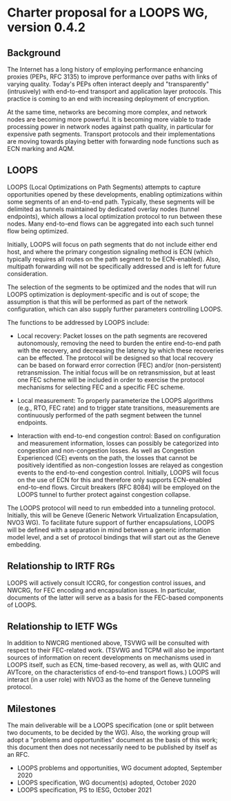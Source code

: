 # Charter proposal for a LOOPS WG, version 0.4.2

## Background

The Internet has a long history of employing performance enhancing
proxies (PEPs, RFC 3135) to improve performance over paths with links
of varying quality.  Today's PEPs often interact deeply and
"transparently" (intrusively) with end-to-end transport and
application layer protocols.  This practice is coming to an end with
increasing deployment of encryption.

At the same time, networks are becoming more complex, and
network nodes are becoming more powerful.  It is becoming more viable
to trade processing power in network nodes against path quality, in
particular for expensive path segments.  Transport protocols and their
implementations are moving towards playing better with forwarding node
functions such as ECN marking and AQM.

## LOOPS

LOOPS (Local Optimizations on Path Segments) attempts to capture
opportunities opened by these developments, enabling optimizations
within some segments of an end-to-end path.  Typically, these segments will be delimited
as tunnels maintained by dedicated overlay nodes (tunnel endpoints), which allows a local
optimization protocol to run between these nodes.  Many end-to-end
flows can be aggregated into each such tunnel flow being optimized.

Initially, LOOPS will focus on path segments that do not include
either end host, and where the primary congestion signaling method is
ECN (which typically requires all routes on the path segment to be
ECN-enabled).  Also, multipath forwarding will not be specifically
addressed and is left for future consideration.

The selection of the segments to be optimized and the nodes that will
run LOOPS optimization is deployment-specific and is out of scope;
the assumption is that this will be performed as part of the network
configuration, which can also supply further parameters controlling
LOOPS.

The functions to be addressed by LOOPS include:

* Local recovery:  Packet losses on the path segments are recovered
  autonomously, removing the need to burden the entire end-to-end path
  with the recovery, and decreasing the latency by which these
  recoveries can be effected.  The protocol will be designed so that
  local recovery can be based on forward error correction (FEC) and/or
  (non-persistent) retransmission.  The initial focus will be on
  retransmission, but at least one FEC scheme will be included in
  order to exercise the protocol mechanisms for selecting FEC and a
  specific FEC scheme.

* Local measurement: To properly parameterize the LOOPS algorithms
  (e.g., RTO, FEC rate) and to trigger state transitions, measurements
  are continuously performed of
  the path segment between the tunnel endpoints.

* Interaction with end-to-end congestion control:  Based on
  configuration and measurement information, losses can possibly be
  categorized into congestion and non-congestion losses.  As well as
  Congestion Experienced (CE) events on the path, the losses that cannot be positively
  identified as non-congestion losses are relayed as congestion events
  to the end-to-end congestion control. Initially, LOOPS will focus on
  the use of ECN for this and therefore only supports ECN-enabled
  end-to-end flows.  Circuit breakers (RFC 8084) will be employed on
  the LOOPS tunnel to further protect against congestion collapse.

The LOOPS protocol will need to run embedded into a tunneling
protocol.  Initially, this will be Geneve (Generic Network
Virtualization Encapsulation, NVO3 WG).  To facilitate future support of
further encapsulations, LOOPS will be defined with
a separation in mind between a generic information model level, and a
set of protocol bindings that will start out as the Geneve embedding.

## Relationship to IRTF RGs

LOOPS will actively consult ICCRG, for congestion control issues, and
NWCRG, for FEC encoding and encapsulation issues.  In particular,
documents of the latter will serve as a basis for the FEC-based
components of LOOPS.

## Relationship to IETF WGs

In addition to NWCRG mentioned above, TSVWG will be consulted with
respect to their FEC-related work.
(TSVWG and TCPM will also be important sources of information on
recent developments on mechanisms used in LOOPS itself, such as ECN,
time-based recovery, as well as, with QUIC and AVTcore, on the
characteristics of end-to-end transport flows.)
LOOPS will interact (in a user role) with NVO3 as the home of
the Geneve tunneling protocol.

## Milestones

The main deliverable will be a LOOPS specification (one or split
between two documents, to be decided by the WG).
Also, the working group will adopt a "problems and opportunities"
document as the basis of this work; this document then does not
necessarily need to be published by itself as an RFC.

* LOOPS problems and opportunities, WG document adopted, September 2020
* LOOPS specification, WG document(s) adopted, October 2020
* LOOPS specification, PS to IESG, October 2021
